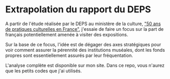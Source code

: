 # Extrapolation du rapport du DEPS

A partir de l'étude réalisée par le DEPS au ministère de la culture, ["50 ans de pratiques culturelles en France"](https://www.culture.gouv.fr/Sites-thematiques/Etudes-et-statistiques/Publications/Collections-de-synthese/Culture-etudes-2007-2021/Cinquante-ans-de-pratiques-culturelles-en-France-CE-2020-2), j'essaie de faire un focus sur la part de français potentiellement amenée à visiter des expositions.

Sur la base de ce focus, l'idée est de dégager des axes stratégiques pour voir comment assurer la pérennité des institutions muséales, dont les fonds propres sont essentiellement assurés par leur fréquentation.

L'analyse complète est disponible sur mon site. Dans ce repo, vous n'aurez que les petits codes que j'ai utilisés.
